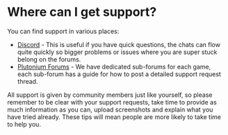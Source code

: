 # Where can I get support?

You can find support in various places:  

* [Discord](https://discord.gg/plutonium) - This is useful if you have quick questions, the chats can flow quite quickly so bigger problems or issues where you are super stuck belong on the forums.
* [Plutonium Forums](https://forum.plutonium.pw) - We have dedicated sub-forums for each game, each sub-forum has a guide for how to post a detailed support request thread.

All support is given by community members just like yourself, so please remember to be clear with your support requests, take time to provide as much information as you can, upload screenshots and explain what you have tried already. These tips will mean people are more likely to take time to help you.
